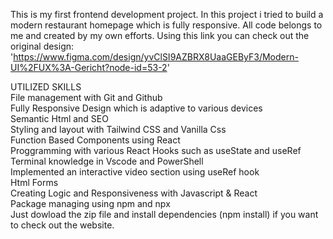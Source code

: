This is my first frontend development project. In this project i tried to build a modern restaurant homepage which is fully responsive. All code belongs to me and created by my own efforts.
Using this link you can check out the original design: 'https://www.figma.com/design/yvClSI9AZBRX8UaaGEByF3/Modern-UI%2FUX%3A-Gericht?node-id=53-2'

UTILIZED SKILLS <br>
  File management with Git and Github <br>
  Fully Responsive Design which is adaptive to various devices <br>
  Semantic Html and SEO <br>
  Styling and layout with Tailwind CSS and Vanilla Css <br>
  Function Based Components using React <br>
  Proggramming with various React Hooks such as useState and useRef  <br>
  Terminal knowledge in Vscode and PowerShell <br>
  Implemented an interactive video section using useRef hook <br>
  Html Forms <br>
  Creating Logic and Responsiveness with Javascript & React <br>
  Package managing using npm and npx
 <br>
 Just dowload the zip file and install dependencies (npm install) if you want to check out the website.

